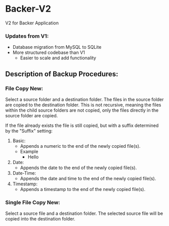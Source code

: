 # Backer-V2
V2 for Backer Application

### Updates from V1:
- Database migration from MySQL to SQLite
- More structured codebase than V1
   - Easier to scale and add functionality

## Description of Backup Procedures:

### File Copy New:

Select a source folder and a destination folder. The files in the source folder are copied to the destination folder. This is not recursive, meaning the files within the child source folders are not copied, only the files directly in the source folder are copied.

If the file already exists the file is still copied, but with a suffix determined by the "Suffix" setting:
1. Basic:
   - Appends a numeric to the end of the newly copied file(s).
   - Example
     - Hello 
2. Date:
   - Appends the date to the end of the newly copied file(s).
3. Date-Time:
   - Appends the date and time to the end of the newly copied file(s).
4. Timestamp:
   - Appends a timestamp to the end of the newly copied file(s).

### Single File Copy New:

Select a source file and a destination folder. The selected source file will be copied into the destination folder.
